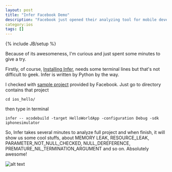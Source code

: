 ```yaml
---
layout: post
title: "Infer Facebook Demo"
description: "Facebook just opened their analyzing tool for mobile development, primarily focusing on iOS and Android project, called Infer. As Facebook said, A tool to detect bugs in Android and iOS apps before they ship, Infer can analyze and detect much more implicit bugs in a mobile project before sending to users."
category:ios
tags: []
---
```

{% include JB/setup %}

Because of its awesomeness, I'm curious and just spent some minutes to give a try. 

Firstly, of course, [Installing Infer](http://fbinfer.com/docs/getting-started.html), needs some terminal lines but that's not difficult to geek. Infer is written by Python by the way.

I checked with [sample project](https://github.com/facebook/infer/tree/2bce7c6c3dbb22646e2d67a2c6ade77f060b4bca/examples/ios_hello) provided by Facebook. Just go to directory contains that project

```cd ios_hello/```

then type in terminal

```infer -- xcodebuild -target HelloWorldApp -configuration Debug -sdk iphonesimulator```

So, Infer takes several minutes to analyze full project and when finish, it will show us some cool stuffs, about MEMORY LEAK, RESOURCE_LEAK, PARAMETER_NOT_NULL_CHECKED, NULL_DEREFERENCE, PREMATURE_NIL_TERMINATION_ARGUMENT and so on. Absolutely awesome!

![alt text](http://hugo53.github.io/images/infer/infer-result.png "Infer result")